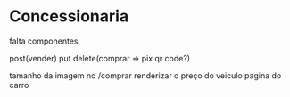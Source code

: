 # Concessionaria
falta 
componentes

post(vender) put delete(comprar => pix qr code?)


tamanho da imagem no /comprar
renderizar o preço do veiculo
pagina do carro
